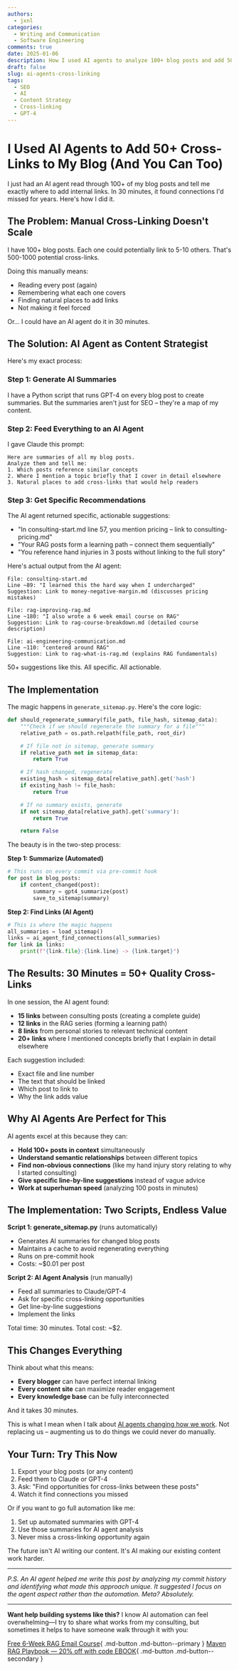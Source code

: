 ```yaml
---
authors:
  - jxnl
categories:
  - Writing and Communication
  - Software Engineering
comments: true
date: 2025-01-06
description: How I used AI agents to analyze 100+ blog posts and add 50+ strategic cross-links in just 30 minutes
draft: false
slug: ai-agents-cross-linking
tags:
  - SEO
  - AI
  - Content Strategy
  - Cross-linking
  - GPT-4
---
```


# I Used AI Agents to Add 50+ Cross-Links to My Blog (And You Can Too)

I just had an AI agent read through 100+ of my blog posts and tell me exactly where to add internal links. In 30 minutes, it found connections I'd missed for years. Here's how I did it.

<!-- more -->

## The Problem: Manual Cross-Linking Doesn't Scale

I have 100+ blog posts. Each one could potentially link to 5-10 others. That's 500-1000 potential cross-links.

Doing this manually means:

- Reading every post (again)
- Remembering what each one covers
- Finding natural places to add links
- Not making it feel forced

Or... I could have an AI agent do it in 30 minutes.

## The Solution: AI Agent as Content Strategist

Here's my exact process:

### Step 1: Generate AI Summaries

I have a Python script that runs GPT-4 on every blog post to create summaries. But the summaries aren't just for SEO – they're a map of my content.

### Step 2: Feed Everything to an AI Agent

I gave Claude this prompt:

```
Here are summaries of all my blog posts.
Analyze them and tell me:
1. Which posts reference similar concepts
2. Where I mention a topic briefly that I cover in detail elsewhere
3. Natural places to add cross-links that would help readers
```

### Step 3: Get Specific Recommendations

The AI agent returned specific, actionable suggestions:

- "In consulting-start.md line 57, you mention pricing – link to consulting-pricing.md"
- "Your RAG posts form a learning path – connect them sequentially"
- "You reference hand injuries in 3 posts without linking to the full story"

Here's actual output from the AI agent:

```
File: consulting-start.md
Line ~89: "I learned this the hard way when I undercharged"
Suggestion: Link to money-negative-margin.md (discusses pricing mistakes)

File: rag-improving-rag.md
Line ~180: "I also wrote a 6 week email course on RAG"
Suggestion: Link to rag-course-breakdown.md (detailed course description)

File: ai-engineering-communication.md
Line ~110: "centered around RAG"
Suggestion: Link to rag-what-is-rag.md (explains RAG fundamentals)
```

50+ suggestions like this. All specific. All actionable.

## The Implementation

The magic happens in `generate_sitemap.py`. Here's the core logic:

```python
def should_regenerate_summary(file_path, file_hash, sitemap_data):
    """Check if we should regenerate the summary for a file"""
    relative_path = os.path.relpath(file_path, root_dir)

    # If file not in sitemap, generate summary
    if relative_path not in sitemap_data:
        return True

    # If hash changed, regenerate
    existing_hash = sitemap_data[relative_path].get('hash')
    if existing_hash != file_hash:
        return True

    # If no summary exists, generate
    if not sitemap_data[relative_path].get('summary'):
        return True

    return False
```

The beauty is in the two-step process:

**Step 1: Summarize (Automated)**

```python
# This runs on every commit via pre-commit hook
for post in blog_posts:
    if content_changed(post):
        summary = gpt4_summarize(post)
        save_to_sitemap(summary)
```

**Step 2: Find Links (AI Agent)**

```python
# This is where the magic happens
all_summaries = load_sitemap()
links = ai_agent_find_connections(all_summaries)
for link in links:
    print(f"{link.file}:{link.line} -> {link.target}")
```

## The Results: 30 Minutes = 50+ Quality Cross-Links

In one session, the AI agent found:

- **15 links** between consulting posts (creating a complete guide)
- **12 links** in the RAG series (forming a learning path)
- **8 links** from personal stories to relevant technical content
- **20+ links** where I mentioned concepts briefly that I explain in detail elsewhere

Each suggestion included:

- Exact file and line number
- The text that should be linked
- Which post to link to
- Why the link adds value

## Why AI Agents Are Perfect for This

AI agents excel at this because they can:

- **Hold 100+ posts in context** simultaneously
- **Understand semantic relationships** between different topics
- **Find non-obvious connections** (like my hand injury story relating to why I started consulting)
- **Give specific line-by-line suggestions** instead of vague advice
- **Work at superhuman speed** (analyzing 100 posts in minutes)

## The Implementation: Two Scripts, Endless Value

**Script 1: generate_sitemap.py** (runs automatically)

- Generates AI summaries for changed blog posts
- Maintains a cache to avoid regenerating everything
- Runs on pre-commit hook
- Costs: ~$0.01 per post

**Script 2: AI Agent Analysis** (run manually)

- Feed all summaries to Claude/GPT-4
- Ask for specific cross-linking opportunities
- Get line-by-line suggestions
- Implement the links

Total time: 30 minutes. Total cost: ~$2.

## This Changes Everything

Think about what this means:

- **Every blogger** can have perfect internal linking
- **Every content site** can maximize reader engagement
- **Every knowledge base** can be fully interconnected

And it takes 30 minutes.

This is what I mean when I talk about [AI agents changing how we work](./ai-truths.md). Not replacing us – augmenting us to do things we could never do manually.

## Your Turn: Try This Now

1. Export your blog posts (or any content)
2. Feed them to Claude or GPT-4
3. Ask: "Find opportunities for cross-links between these posts"
4. Watch it find connections you missed

Or if you want to go full automation like me:

1. Set up automated summaries with GPT-4
2. Use those summaries for AI agent analysis
3. Never miss a cross-linking opportunity again

The future isn't AI writing our content. It's AI making our existing content work harder.

---

_P.S. An AI agent helped me write this post by analyzing my commit history and identifying what made this approach unique. It suggested I focus on the agent aspect rather than the automation. Meta? Absolutely._

---

**Want help building systems like this?** I know AI automation can feel overwhelming—I try to share what works from my consulting, but sometimes it helps to have someone walk through it with you:

[Free 6-Week RAG Email Course](https://dub.link/6wk-rag-email){ .md-button .md-button--primary }
[Maven RAG Playbook — 20% off with code EBOOK](https://maven.com/applied-llms/rag-playbook?promoCode=EBOOK){ .md-button .md-button--secondary }
